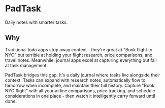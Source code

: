 # PadTask

Daily notes with smarter tasks.

## Why

Traditional todo apps strip away context - they're great at "Book flight to NYC" but terrible at holding your flight research, price comparisons, and travel notes. Meanwhile, journal apps excel at capturing everything but fail at task management.

PadTask bridges this gap. It's a daily journal where tasks live alongside their context. Tasks can expand with research notes, automatically flow to tomorrow when incomplete, and maintain their full history. Capture "Book NYC flight" with all your airline comparisons, price tracking, and schedule considerations in one place - then watch it intelligently carry forward until done.